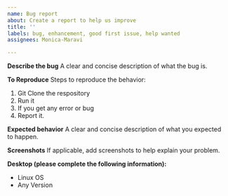 ```yaml
---
name: Bug report
about: Create a report to help us improve
title: ''
labels: bug, enhancement, good first issue, help wanted
assignees: Monica-Maravi

---
```


**Describe the bug**
A clear and concise description of what the bug is.

**To Reproduce**
Steps to reproduce the behavior:
1. Git Clone the respository
2. Run it
3. If you get any error or bug
4. Report it.

**Expected behavior**
A clear and concise description of what you expected to happen.

**Screenshots**
If applicable, add screenshots to help explain your problem.

**Desktop (please complete the following information):**
 - Linux OS
 - Any Version
